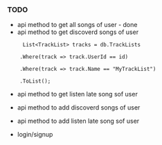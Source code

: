 ### TODO


- api method to get all songs of user - done
- api method to get discoverd songs of user

```
     List<TrackList> tracks = db.TrackLists
  
    .Where(track => track.UserId == id)
  
    .Where(track => track.Name == "MyTrackList")
  
    .ToList();  
```

- api method to get listen late song sof user

- api method to add discoverd songs of user
- api method to add listen late song sof user

- login/signup
